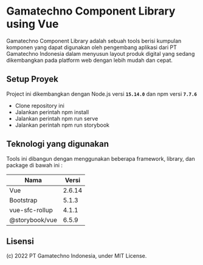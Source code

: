 # Gamatechno Component Library using Vue

Gamatechno Component Library adalah sebuah tools berisi kumpulan komponen yang dapat digunakan oleh pengembang aplikasi dari PT Gamatechno Indonesia dalam menyusun layout produk digital yang sedang dikembangkan pada platform web dengan lebih mudah dan cepat.

## Setup Proyek

Project ini dikembangkan dengan Node.js versi **`15.14.0`** dan npm versi **`7.7.6`**

- Clone repository ini
- Jalankan perintah npm install
- Jalankan perintah npm run serve
- Jalankan perintah npm run storybook

## Teknologi yang digunakan

Tools ini dibangun dengan menggunakan beberapa framework, library, dan package di bawah ini :

| Nama           | Versi  |
| -------------- | ------ |
| Vue            | 2.6.14 |
| Bootstrap      | 5.1.3  |
| vue-sfc-rollup | 4.1.1  |
| @storybook/vue | 6.5.9  |

## Lisensi

(c) 2022 PT Gamatechno Indonesia, under MIT License.
